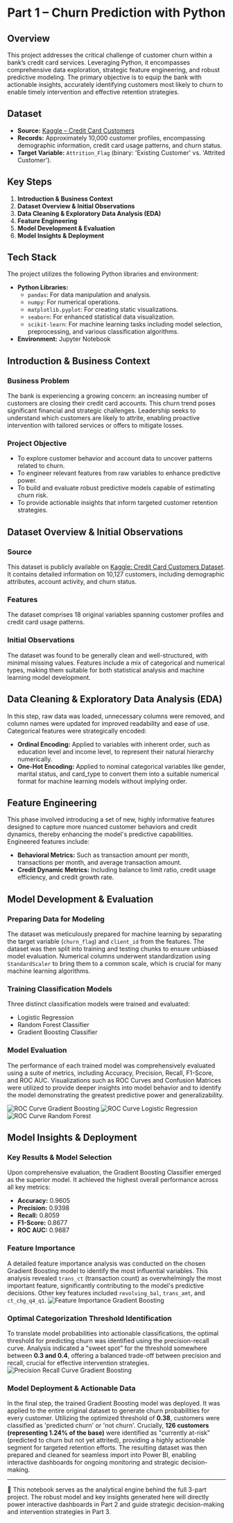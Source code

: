 # Part 1 – Churn Prediction with Python

## Overview
This project addresses the critical challenge of customer churn within a bank’s credit card services. Leveraging Python, it encompasses comprehensive data exploration, strategic feature engineering, and robust predictive modeling. The primary objective is to equip the bank with actionable insights, accurately identifying customers most likely to churn to enable timely intervention and effective retention strategies.

## Dataset
* **Source:** [Kaggle – Credit Card Customers](https://www.kaggle.com/datasets/sakshigoyal7/credit-card-customers/data)
* **Records:** Approximately 10,000 customer profiles, encompassing demographic information, credit card usage patterns, and churn status.
* **Target Variable:** `Attrition_Flag` (binary: 'Existing Customer' vs. 'Attrited Customer').

## Key Steps
1.  **Introduction & Business Context**
2.  **Dataset Overview & Initial Observations**
3.  **Data Cleaning & Exploratory Data Analysis (EDA)**
4.  **Feature Engineering**
5.  **Model Development & Evaluation**
6.  **Model Insights & Deployment**

## Tech Stack
The project utilizes the following Python libraries and environment:

* **Python Libraries:**
    * `pandas`: For data manipulation and analysis.
    * `numpy`: For numerical operations.
    * `matplotlib.pyplot`: For creating static visualizations.
    * `seaborn`: For enhanced statistical data visualization.
    * `scikit-learn`: For machine learning tasks including model selection, preprocessing, and various classification algorithms.
* **Environment:** Jupyter Notebook

## Introduction & Business Context
### Business Problem
The bank is experiencing a growing concern: an increasing number of customers are closing their credit card accounts. This churn trend poses significant financial and strategic challenges. Leadership seeks to understand which customers are likely to attrite, enabling proactive intervention with tailored services or offers to mitigate losses.

### Project Objective
* To explore customer behavior and account data to uncover patterns related to churn.
* To engineer relevant features from raw variables to enhance predictive power.
* To build and evaluate robust predictive models capable of estimating churn risk.
* To provide actionable insights that inform targeted customer retention strategies.

## Dataset Overview & Initial Observations
### Source
This dataset is publicly available on [Kaggle: Credit Card Customers Dataset](https://www.kaggle.com/datasets/sakshigoyal7/credit-card-customers/data). It contains detailed information on 10,127 customers, including demographic attributes, account activity, and churn status.

### Features
The dataset comprises 18 original variables spanning customer profiles and credit card usage patterns.

### Initial Observations
The dataset was found to be generally clean and well-structured, with minimal missing values. Features include a mix of categorical and numerical types, making them suitable for both statistical analysis and machine learning model development.

## Data Cleaning & Exploratory Data Analysis (EDA)
In this step, raw data was loaded, unnecessary columns were removed, and column names were updated for improved readability and ease of use. Categorical features were strategically encoded:

* **Ordinal Encoding:** Applied to variables with inherent order, such as education level and income level, to represent their natural hierarchy numerically.
* **One-Hot Encoding:** Applied to nominal categorical variables like gender, marital status, and card_type to convert them into a suitable numerical format for machine learning models without implying order.

## Feature Engineering
This phase involved introducing a set of new, highly informative features designed to capture more nuanced customer behaviors and credit dynamics, thereby enhancing the model's predictive capabilities. Engineered features include:

* **Behavioral Metrics:** Such as transaction amount per month, transactions per month, and average transaction amount.
* **Credit Dynamic Metrics:** Including balance to limit ratio, credit usage efficiency, and credit growth rate.

## Model Development & Evaluation
### Preparing Data for Modeling
The dataset was meticulously prepared for machine learning by separating the target variable (`churn_flag`) and `client_id` from the features. The dataset was then split into training and testing chunks to ensure unbiased model evaluation. Numerical columns underwent standardization using `StandardScaler` to bring them to a common scale, which is crucial for many machine learning algorithms.

### Training Classification Models
Three distinct classification models were trained and evaluated:

* Logistic Regression
* Random Forest Classifier
* Gradient Boosting Classifier

### Model Evaluation
The performance of each trained model was comprehensively evaluated using a suite of metrics, including Accuracy, Precision, Recall, F1-Score, and ROC AUC. Visualizations such as ROC Curves and Confusion Matrices were utilized to provide deeper insights into model behavior and to identify the model demonstrating the greatest predictive power and generalizability.

![ROC Curve Gradient Boosting](/Images/roc_curve_gradient_boosting.png "ROC Curve Gradient Boosting")
![ROC Curve Logistic Regression](/Images/roc_curve_logistic_reg.png "ROC Curve Logistic Regression")
![ROC Curve Random Forest](/Images/roc_curve_random_forest.png "ROC Curve Random Forest")

## Model Insights & Deployment
### Key Results & Model Selection
Upon comprehensive evaluation, the Gradient Boosting Classifier emerged as the superior model. It achieved the highest overall performance across all key metrics:

* **Accuracy:** 0.9605
* **Precision:** 0.9398
* **Recall:** 0.8059
* **F1-Score:** 0.8677
* **ROC AUC:** 0.9887

### Feature Importance
A detailed feature importance analysis was conducted on the chosen Gradient Boosting model to identify the most influential variables. This analysis revealed `trans_ct` (transaction count) as overwhelmingly the most important feature, significantly contributing to the model's predictive decisions. Other key features included `revolving_bal`, `trans_amt`, and `ct_chg_q4_q1`.
![Feature Importance Gradient Boosting](/Images/feature_importance_gradient_boost.png "Feature Importance Gradient Boosting")


### Optimal Categorization Threshold Identification
To translate model probabilities into actionable classifications, the optimal threshold for predicting churn was identified using the precision-recall curve. Analysis indicated a "sweet spot" for the threshold somewhere between **0.3 and 0.4**, offering a balanced trade-off between precision and recall, crucial for effective intervention strategies.
![Precision Recall Curve Gradient Boosting](/Images/precision_recall_curve.png "Precision Recall Curve Gradient Boosting")


### Model Deployment & Actionable Data
In the final step, the trained Gradient Boosting model was deployed. It was applied to the entire original dataset to generate churn probabilities for every customer. Utilizing the optimized threshold of **0.38**, customers were classified as 'predicted churn' or 'not churn'. Crucially, **126 customers (representing 1.24% of the base)** were identified as "currently at-risk" (predicted to churn but not yet attrited), providing a highly actionable segment for targeted retention efforts. The resulting dataset was then prepared and cleaned for seamless import into Power BI, enabling interactive dashboards for ongoing monitoring and strategic decision-making.

---

🎯 This notebook serves as the analytical engine behind the full 3-part project. The robust model and key insights generated here will directly power interactive dashboards in Part 2 and guide strategic decision-making and intervention strategies in Part 3.